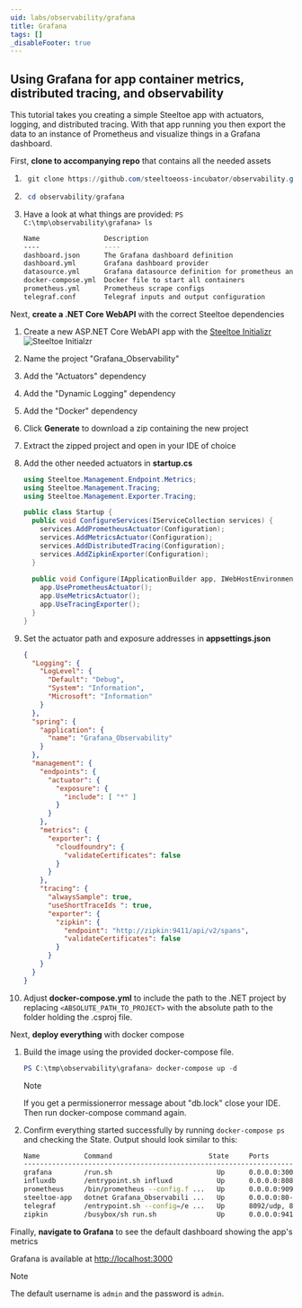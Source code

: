 ```yaml
---
uid: labs/observability/grafana
title: Grafana
tags: []
_disableFooter: true
---
```


## Using Grafana for app container metrics, distributed tracing, and observability

This tutorial takes you creating a simple Steeltoe app with actuators, logging, and distributed tracing. With that app running you then export the data to an instance of Prometheus and visualize things in a Grafana dashboard.

First, **clone to accompanying repo** that contains all the needed assets

1. ```powershell
    git clone https://github.com/steeltoeoss-incubator/observability.git
    ```

1. ```powershell
    cd observability/grafana
    ```

1. Have a look at what things are provided: `PS C:\tmp\observability\grafana> ls`

    ```bash
    Name                Description
    ----                ----
    dashboard.json      The Grafana dashboard definition
    dashboard.yml       Grafana dashboard provider
    datasource.yml      Grafana datasource definition for prometheus and influxdb 
    docker-compose.yml  Docker file to start all containers
    prometheus.yml      Prometheus scrape configs
    telegraf.conf       Telegraf inputs and output configuration
    ```

Next, **create a .NET Core WebAPI** with the correct Steeltoe dependencies

1. Create a new ASP.NET Core WebAPI app with the [Steeltoe Initializr](https://start.steeltoe.io)
    ![Steeltoe Initialzr](~/labs/images/initializr/actuators-logging-dockerfile.png)
1. Name the project "Grafana_Observability"
1. Add the "Actuators" dependency
1. Add the "Dynamic Logging" dependency
1. Add the "Docker" dependency
1. Click **Generate** to download a zip containing the new project
1. Extract the zipped project and open in your IDE of choice
1. Add the other needed actuators in **startup.cs**

    ```csharp
    using Steeltoe.Management.Endpoint.Metrics;
    using Steeltoe.Management.Tracing;
    using Steeltoe.Management.Exporter.Tracing;
    
    public class Startup {
      public void ConfigureServices(IServiceCollection services) {
        services.AddPrometheusActuator(Configuration);
        services.AddMetricsActuator(Configuration);
        services.AddDistributedTracing(Configuration);
        services.AddZipkinExporter(Configuration);
      }
     
      public void Configure(IApplicationBuilder app, IWebHostEnvironment env) {
        app.UsePrometheusActuator();
        app.UseMetricsActuator();
        app.UseTracingExporter();
      }
    }
    ```

1. Set the actuator path and exposure addresses in **appsettings.json**

    ```json
    {
      "Logging": {
        "LogLevel": {
          "Default": "Debug",
          "System": "Information",
          "Microsoft": "Information"
        }
      },
      "spring": {
        "application": {
          "name": "Grafana_Observability"
        }
      },
      "management": {
        "endpoints": {
          "actuator": {
            "exposure": {
              "include": [ "*" ]
            }
          }
        },
        "metrics": {
          "exporter": {
            "cloudfoundry": {
              "validateCertificates": false
            }
          }
        },
        "tracing": {
          "alwaysSample": true,
          "useShortTraceIds ": true,
          "exporter": {
            "zipkin": {
              "endpoint": "http://zipkin:9411/api/v2/spans",
              "validateCertificates": false
            }
          }
        }
      }
    }
    ```

1. Adjust **docker-compose.yml** to include the path to the .NET project by replacing `<ABSOLUTE_PATH_TO_PROJECT>` with the absolute path to the folder holding the .csproj file.

Next, **deploy everything** with docker compose

1. Build the image using the provided docker-compose file.

    ```powershell
    PS C:\tmp\observability\grafana> docker-compose up -d
    ```

    > [!NOTE]
    > If you get a permissionerror message about "db.lock" close your IDE. Then run docker-compose command again.

1. Confirm everything started successfully by running `docker-compose ps` and checking the State. Output should look similar to this:

    ```bash
    Name           Command                        State     Ports
    -----------------------------------------------------------------------------------------------------------
    grafana        /run.sh                          Up      0.0.0.0:3000->3000/tcp
    influxdb       /entrypoint.sh influxd           Up      0.0.0.0:8086->8086/tcp
    prometheus     /bin/prometheus --config.f ...   Up      0.0.0.0:9090->9090/tcp
    steeltoe-app   dotnet Grafana_Observabili ...   Up      0.0.0.0:80->80/tcp
    telegraf       /entrypoint.sh --config=/e ...   Up      8092/udp, 8094/tcp, 8125/udp, 0.0.0.0:9273->9273/tcp
    zipkin         /busybox/sh run.sh               Up      0.0.0.0:9411->9411/tcp
    ```

Finally, **navigate to Grafana** to see the default dashboard showing the app's metrics

Grafana is available at [http://localhost:3000](http://localhost:3000)

> [!NOTE]
> The default username is `admin` and the password is `admin`.
